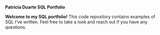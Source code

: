 **Patricia Duarte SQL Portfolio**

**Welcome to my SQL portfolio!** This code repository contains examples of SQL I've written. Feel free to take a look and reach out if you have any questions.
